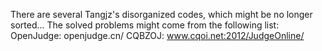 There are several Tangjz's disorganized codes, which might be no longer sorted...
The solved problems might come from the following list:
OpenJudge: openjudge.cn/
CQBZOJ: www.cqoi.net:2012/JudgeOnline/
